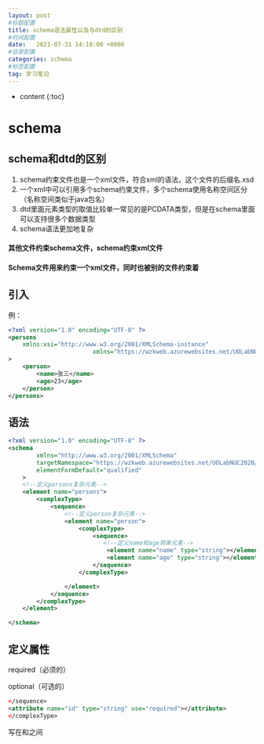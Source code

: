 ```yaml
---
layout: post
#标题配置
title: schema语法属性以及与dtd的区别
#时间配置
date:   2021-07-31 14:10:00 +0800
#目录配置
categories: schema
#标签配置
tag: 学习笔记
---
```


* content
{:toc}








# schema

## schema和dtd的区别
1. schema约束文件也是一个xml文件，符合xml的语法，这个文件的后缀名.xsd
2. 一个xml中可以引用多个schema约束文件，多个schema使用名称空间区分（名称空间类似于java包名）
3. dtd里面元素类型的取值比较单一常见的是PCDATA类型，但是在schema里面可以支持很多个数据类型
4. schema语法更加地复杂
#### 其他文件约束schema文件，schema约束xml文件
#### Schema文件用来约束一个xml文件，同时也被别的文件约束着
## 引入
例：
```xml
<?xml version="1.0" encoding="UTF-8" ?>
<persons
    xmlns:xsi="http://www.w3.org/2001/XMLSchema-instance"
    			        xmlns="https://wzkweb.azurewebsites.net/UOLabNUC2020/login.html" xsi:schemaLocation="https://wzkweb.azurewebsites.net/UOLabNUC2020/login.html person.xsd"
>
    <person>
        <name>张三</name>
        <age>23</age>
    </person>
</persons>
```
## 语法

```xml
<?xml version="1.0" encoding="UTF-8" ?>
<schema
        xmlns="http://www.w3.org/2001/XMLSchema"
        targetNamespace="https://wzkweb.azurewebsites.net/UOLabNUC2020/login.html"
        elementFormDefault="qualified"
    >
    <!--定义persons复杂元素-->
    <element name="persons">
        <complexType>
            <sequence>
                <!--定义person复杂元素-->
                <element name="person">
                    <complexType>
                        <sequence>
                           <!--定义name和age简单元素-->
                            <element name="name" type="string"></element>
                            <element name="age" type="string"></element>
                        </sequence>
                    </complexType>

                </element>
            </sequence>
        </complexType>
    </element>

</schema>
```

## 定义属性

required（必须的）

optional（可选的）

```xml
</sequence>
<attribute name="id" type="string" use="required"></attribute>
</complexType>
```

写在</sequence>和</complexType>之间
